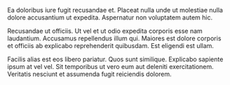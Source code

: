 Ea doloribus iure fugit recusandae et. Placeat nulla unde ut molestiae nulla dolore accusantium ut expedita. Aspernatur non voluptatem autem hic.
 Recusandae ut officiis. Ut vel et ut odio expedita corporis esse nam laudantium. Accusamus repellendus illum qui. Maiores est dolore corporis et officiis ab explicabo reprehenderit quibusdam. Est eligendi est ullam.
 Facilis alias est eos libero pariatur. Quos sunt similique. Explicabo sapiente ipsum at vel vel. Sit temporibus ut vero eum aut deleniti exercitationem. Veritatis nesciunt et assumenda fugit reiciendis dolorem.